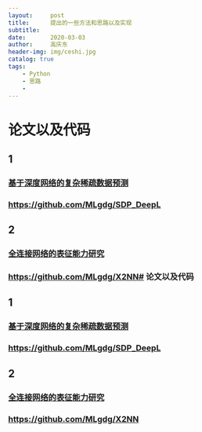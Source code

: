 ```yaml
---
layout:     post
title:      提出的一些方法和思路以及实现
subtitle:   
date:       2020-03-03
author:     高庆东
header-img: img/ceshi.jpg
catalog: true
tags:
    - Python
    - 思路
    - 
---
```




# 论文以及代码  
## 1  
### [基于深度网络的复杂稀疏数据预测](https://github.com/MLgdg/SDP_DeepL)  
### https://github.com/MLgdg/SDP_DeepL

## 2   
### [全连接网络的表征能力研究](https://github.com/MLgdg/X2NN)  
### https://github.com/MLgdg/X2NN# 论文以及代码  
## 1  
### [基于深度网络的复杂稀疏数据预测](https://github.com/MLgdg/SDP_DeepL)  
### https://github.com/MLgdg/SDP_DeepL

## 2   
### [全连接网络的表征能力研究](https://github.com/MLgdg/X2NN)  
### https://github.com/MLgdg/X2NN
